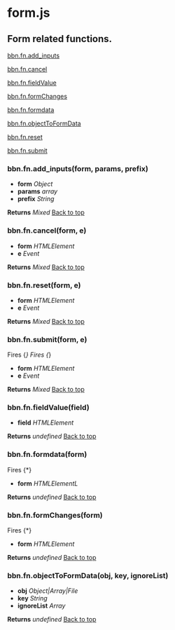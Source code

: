 # form.js

## Form related functions.

<a name="bbn_top"></a>[bbn.fn.add_inputs](#add_inputs)  
  
[bbn.fn.cancel](#cancel)  
  
[bbn.fn.fieldValue](#fieldValue)  
  
[bbn.fn.formChanges](#formChanges)  
  
[bbn.fn.formdata](#formdata)  
  
[bbn.fn.objectToFormData](#objectToFormData)  
  
[bbn.fn.reset](#reset)  
  
[bbn.fn.submit](#submit)  
  


### <a name="add_inputs"></a>bbn.fn.add_inputs(form, params, prefix)

  * __form__ _Object_ 
  * __params__ _array_ 
  * __prefix__ _String_ 

  __Returns__ _Mixed_ 
[Back to top](#bbn_top)  

### <a name="cancel"></a>bbn.fn.cancel(form, e)

  * __form__ _HTMLElement_ 
  * __e__ _Event_ 

  __Returns__ _Mixed_ 
[Back to top](#bbn_top)  

### <a name="reset"></a>bbn.fn.reset(form, e)

  * __form__ _HTMLElement_ 
  * __e__ _Event_ 

  __Returns__ _Mixed_ 
[Back to top](#bbn_top)  

### <a name="submit"></a>bbn.fn.submit(form, e)

  Fires {*}
  Fires {*}
  * __form__ _HTMLElement_ 
  * __e__ _Event_ 

  __Returns__ _Mixed_ 
[Back to top](#bbn_top)  

### <a name="fieldValue"></a>bbn.fn.fieldValue(field)

  * __field__ _HTMLElement_ 

  __Returns__ _undefined_ 
[Back to top](#bbn_top)  

### <a name="formdata"></a>bbn.fn.formdata(form)

  Fires {*}
  * __form__ _HTMLElementL_ 

  __Returns__ _undefined_ 
[Back to top](#bbn_top)  

### <a name="formChanges"></a>bbn.fn.formChanges(form)

  Fires {*}
  * __form__ _HTMLElement_ 

  __Returns__ _undefined_ 
[Back to top](#bbn_top)  

### <a name="objectToFormData"></a>bbn.fn.objectToFormData(obj, key, ignoreList)

  * __obj__ _Object|Array|File_ 
  * __key__ _String_ 
  * __ignoreList__ _Array_ 

  __Returns__ _undefined_ 
[Back to top](#bbn_top)  